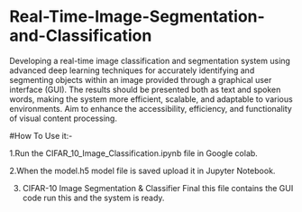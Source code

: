 # Real-Time-Image-Segmentation-and-Classification
Developing a real-time image classification and segmentation system using advanced deep learning techniques for accurately identifying and segmenting objects within an image provided through a graphical user interface (GUI). The results should be presented both as text and spoken words, making the system more efficient, scalable, and adaptable to various environments.
Aim to enhance the accessibility, efficiency, and functionality of visual content processing.

#How To Use it:-

1.Run the CIFAR_10_Image_Classification.ipynb file in Google colab.

2.When the model.h5 model file is saved upload it in Jupyter Notebook.

3. CIFAR-10 Image Segmentation & Classifier Final this file contains the GUI code run this and the system is ready.
 
